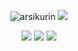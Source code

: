 <!-- ### Hi there 👋 -->
<p align="center">
  <img src="https://github-readme-stats.vercel.app/api?username=arsikurin&show_icons=true&theme=darcula&count_private=true&hide_border=true&bg_color=00000000&hide=issues" alt="arsikurin" />
  <img src="https://github-readme-stats.vercel.app/api/top-langs/?username=arsikurin&layout=compact&theme=darcula&hide_border=true&bg_color=00000000&langs_count=20&hide=css,scss,less" />
</p>

<p align="center">
  <img 
       src ="https://github-readme-stats.vercel.app/api?username=aveek-saha&show_icons=true&count_private=true&theme=darcula&hide_border=true&hide=issues,contribs&bg_color=00000000">
  <img src ="https://github-readme-stats.vercel.app/api/top-langs/?username=aveek-saha&layout=compact&hide_border=true&theme=darcula&bg_color=00000000&langs_count=6&hide=jupyter%20notebook,tex,css,php">
  <img src ="https://github-readme-streak-stats.herokuapp.com?user=aveek-saha&theme=darcula&hide_border=true&background=FFFFFF00">
  <br>
  <br>
</p>

